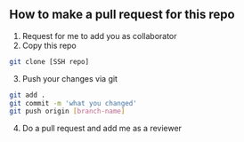## How to make a pull request for this repo

1. Request for me to add you as collaborator
2. Copy this repo

```bash
git clone [SSH repo]
```

3. Push your changes via git

```bash
git add .
git commit -m 'what you changed'
git push origin [branch-name]
```

4. Do a pull request and add me as a reviewer
